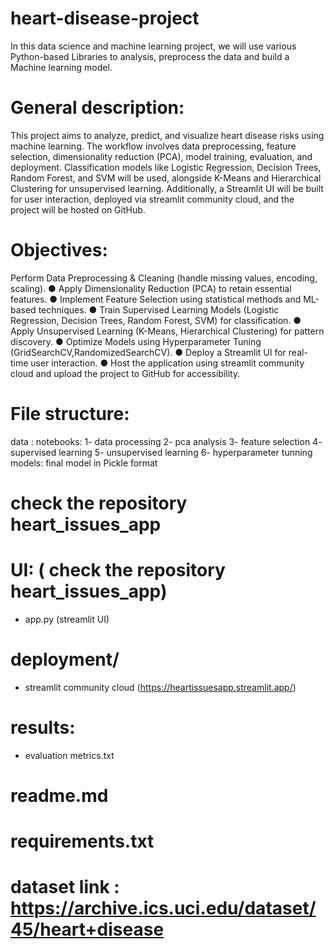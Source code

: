 # heart-disease-project
In this data science and machine learning project, we will use various Python-based Libraries to analysis, preprocess the data and build a Machine learning model.

# General description:
This project aims to analyze, predict, and visualize heart disease risks using machine
learning. The workflow involves data preprocessing, feature selection, dimensionality
reduction (PCA), model training, evaluation, and deployment. Classification models like
Logistic Regression, Decision Trees, Random Forest, and SVM will be used, alongside
K-Means and Hierarchical Clustering for unsupervised learning. Additionally, a Streamlit UI will be built for user interaction, deployed via streamlit community cloud, and the project will be hosted on GitHub.
# Objectives:
Perform Data Preprocessing & Cleaning (handle missing values, encoding, scaling).
  ● Apply Dimensionality Reduction (PCA) to retain essential features.
  ● Implement Feature Selection using statistical methods and ML-based techniques.
  ● Train Supervised Learning Models (Logistic Regression, Decision Trees, Random
    Forest, SVM) for classification.
  ● Apply Unsupervised Learning (K-Means, Hierarchical Clustering) for pattern           discovery.
  ● Optimize Models using Hyperparameter Tuning (GridSearchCV,RandomizedSearchCV).
  ● Deploy a Streamlit UI for real-time user interaction. 
  ● Host the application using streamlit community cloud and upload the project to       GitHub for accessibility.
# File structure:
  data :
  notebooks:
  1- data processing
  2- pca analysis
  3- feature selection
  4- supervised learning
  5- unsupervised learning
  6- hyperparameter tunning
  models:
  final model in Pickle format
  # check the repository heart_issues_app
  # UI: ( check the repository heart_issues_app)
   - app.py (streamlit UI) 
  # deployment/
   - streamlit community cloud (https://heartissuesapp.streamlit.app/)
  # results: 
   - evaluation metrics.txt
  # readme.md
  # requirements.txt
  # dataset link : https://archive.ics.uci.edu/dataset/45/heart+disease

  



